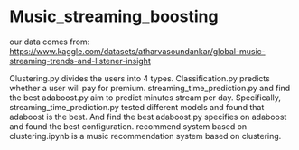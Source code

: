 # Music_streaming_boosting
our data comes from: 
https://www.kaggle.com/datasets/atharvasoundankar/global-music-streaming-trends-and-listener-insight 

Clustering.py divides the users into 4 types.
Classification.py predicts whether a user will pay for premium.
streaming_time_prediction.py and find the best adaboost.py aim to predict minutes stream per day.
Specifically, streaming_time_prediction.py tested different models and found that adaboost is the best. And find the best adaboost.py specifies on adaboost and found the best configuration.
recommend system based on clustering.ipynb is a music recommendation system based on clustering.
